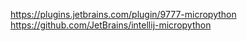 
https://plugins.jetbrains.com/plugin/9777-micropython
https://github.com/JetBrains/intellij-micropython
